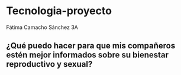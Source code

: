 # Tecnologia-proyecto
Fátima Camacho Sánchez 3A
## ¿Qué puedo hacer para que mis compañeros estén mejor informados sobre su bienestar reproductivo y sexual?
